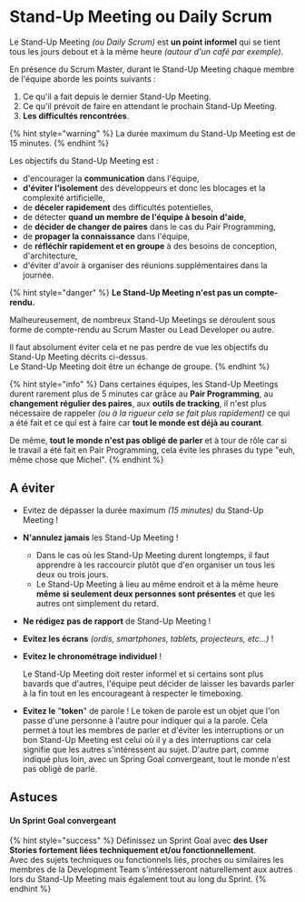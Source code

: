 # Stand-Up Meeting ou Daily Scrum

Le Stand-Up Meeting _\(ou Daily Scrum\)_ est **un point informel** qui se tient tous les jours debout et à la même heure  _\(autour d'un café par exemple\)_.

En présence du Scrum Master, durant le Stand-Up Meeting chaque membre de l'équipe aborde les points suivants :

1. Ce qu'il a fait depuis le dernier Stand-Up Meeting.
2. Ce qu'il prévoit de faire en attendant le prochain Stand-Up Meeting.
3. **Les difficultés rencontrées**.

{% hint style="warning" %}
La durée maximum du Stand-Up Meeting est de 15 minutes.
{% endhint %}

Les objectifs du Stand-Up Meeting est :

* d'encourager la **communication** dans l'équipe,
* **d'éviter l'isolement** des développeurs et donc les blocages et la complexité artificielle,
* de **déceler rapidement** des difficultés potentielles,
* de détecter **quand un membre de l'équipe à besoin d'aide**,
* de **décider de changer de paires** dans le cas du Pair Programming,
* de **propager la connaissance** dans l'équipe,
* de **réfléchir rapidement et en groupe** à des besoins de conception, d'architecture,
* d'éviter d'avoir à organiser des réunions supplémentaires dans la journée.

{% hint style="danger" %}
**Le Stand-Up Meeting n'est pas un compte-rendu.**

Malheureusement, de nombreux Stand-Up Meetings se déroulent sous forme de compte-rendu au Scrum Master ou Lead Developer ou autre.

Il faut absolument éviter cela et ne pas perdre de vue les objectifs du Stand-Up Meeting décrits ci-dessus.  
Le Stand-Up Meeting doit être un échange de groupe.
{% endhint %}

{% hint style="info" %}
Dans certaines équipes, les Stand-Up Meetings durent rarement plus de 5 minutes car grâce au **Pair Programming**, au **changement régulier des paires**, aux **outils de tracking**, il n'est plus nécessaire de rappeler _\(ou à la rigueur cela se fait plus rapidement\)_ ce qui a été fait et ce qui est à faire car **tout le monde est déjà au courant**.

De même, **tout le monde n'est pas obligé de parler** et à tour de rôle car si le travail a été fait en Pair Programming, cela évite les phrases du type "euh, même chose que Michel".
{% endhint %}

## A éviter

* Evitez de dépasser la durée maximum _\(15 minutes\)_ du Stand-Up Meeting ! 
* **N'annulez jamais** les Stand-Up Meeting !
  * Dans le cas où les Stand-Up Meeting durent longtemps, il faut apprendre à les raccourcir plutôt que d'en organiser un tous les deux ou trois jours.
  * Le Stand-Up Meeting à lieu au même endroit et à la même heure **même si seulement deux personnes sont présentes** et que les autres ont simplement du retard. 
* **Ne rédigez pas de rapport** de Stand-Up Meeting ! 
* **Evitez les écrans** _\(ordis, smartphones, tablets, projecteurs, etc...\)_ ! 
* **Evitez le chronométrage individuel** !

  Le Stand-Up Meeting doit rester informel et si certains sont plus bavards que d'autres, l'équipe peut décider de laisser les bavards parler à la fin tout en les encourageant à respecter le timeboxing.  

* **Evitez le** "**token**" de parole ! Le token de parole est un objet que l'on passe d'une personne à l'autre pour indiquer qui a la parole. Cela permet à tout les membres de parler et d'éviter les interruptions or un bon Stand-Up Meeting est celui où il y a des interruptions car cela signifie que les autres s'intéressent au sujet. D'autre part, comme indiqué plus loin, avec un Spring Goal convergeant, tout le monde n'est pas obligé de parlé. 

## Astuces

#### Un Sprint Goal convergeant

{% hint style="success" %}
Définissez un Sprint Goal avec **des User Stories fortement liées techniquement et/ou fonctionnellement**.  
Avec des sujets techniques ou fonctionnels liés, proches ou similaires les membres de la Development Team s'intéresseront naturellement aux autres lors du Stand-Up Meeting mais également tout au long du Sprint.
{% endhint %}



